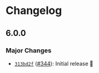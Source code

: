 # Changelog

## 6.0.0

### Major Changes

- [`313bd2f`](https://github.com/capawesome-team/capacitor-plugins/commit/313bd2fe2923b6feaf7e1543a841ffac02f33be3) ([#344](https://github.com/capawesome-team/capacitor-plugins/pull/344)): Initial release 🎉
